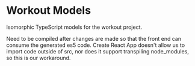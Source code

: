 # Workout Models

Isomorphic TypeScript models for the workout project.

Need to be compiled after changes are made so that the front end can consume the generated es5 code. Create React App doesn't allow us to import code outside of src, nor does it support transpiling node_modules, so this is our workaround.